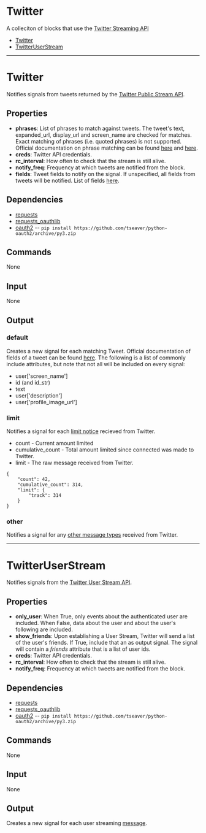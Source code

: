 Twitter
=======

A colleciton of blocks that use the [Twitter Streaming API](https://dev.twitter.com/streaming/overview)

-   [Twitter](https://github.com/nio-blocks/twitter#twitter)
-   [TwitterUserStream](https://github.com/nio-blocks/twitter#twitter_user_stream)

***

Twitter
=======

Notifies signals from tweets returned by the [Twitter Public Stream API](https://dev.twitter.com/docs/api/1.1/post/statuses/filter).

Properties
----------

-   **phrases**: List of phrases to match against tweets. The tweet's text, expanded\_url, display\_url and screen\_name are checked for matches. Exact matching of phrases (i.e. quoted phrases) is not supported. Official documentation on phrase matching can be found [here](https://dev.twitter.com/docs/streaming-apis/parameters#track) and [here](https://dev.twitter.com/docs/streaming-apis/keyword-matching).
-   **creds**: Twitter API credentials.
-   **rc_interval**: How often to check that the stream is still alive.
-   **notify_freq**: Frequency at which tweets are notified from the block.
-   **fields**: Tweet fields to notify on the signal. If unspecified, all fields from tweets will be notified. List of fields [here](https://dev.twitter.com/docs/platform-objects/tweets).

Dependencies
------------

-   [requests](https://pypi.python.org/pypi/requests/)
-   [requests_oauthlib](https://pypi.python.org/pypi/requests-oauthlib)
-   [oauth2](https://github.com/tseaver/python-oauth2/tree/py3-redux) -- `pip install https://github.com/tseaver/python-oauth2/archive/py3.zip`

Commands
--------
None

Input
-----
None

Output
------

### default
Creates a new signal for each matching Tweet. Official documentation of fields of a tweet can be found [here](https://dev.twitter.com/docs/platform-objects/tweets). The following is a list of commonly include attributes, but note that not all will be included on every signal:

-   user['screen\_name']
-   id (and id_str)
-   text
-   user['description']
-   user['profile\_image\_url']

### limit
Notifies a signal for each [limit notice](https://dev.twitter.com/streaming/overview/messages-types#limit_notices) recieved from Twitter.

-   count - Current amount limited
-   cumulative_count - Total amount limited since connected was made to Twitter.
-   limit - The raw message received from Twitter.

```
{
    "count": 42,
    "cumulative_count": 314,
    "limit": {
        "track": 314
    }
}
```

### other
Notifies a signal for any [other message types](https://dev.twitter.com/streaming/overview/messages-types#limit_notices) received from Twitter.

****

TwitterUserStream
===========

Notifies signals from the [Twitter User Stream API](https://dev.twitter.com/streaming/userstreams).

Properties
--------------

-   **only_user**: When True, only events about the authenticated user are included. When False, data about the user and about the user's following are included.
-   **show_friends**: Upon establishing a User Stream, Twitter will send a list of the user's friends. If True, include that an as output signal. The signal will contain a *friends* attribute that is a list of user ids.
-   **creds**: Twitter API credentials.
-   **rc_interval**: How often to check that the stream is still alive.
-   **notify_freq**: Frequency at which tweets are notified from the block.

Dependencies
----------------

-   [requests](https://pypi.python.org/pypi/requests/)
-   [requests_oauthlib](https://pypi.python.org/pypi/requests-oauthlib)
-   [oauth2](https://github.com/tseaver/python-oauth2/tree/py3-redux) -- `pip install https://github.com/tseaver/python-oauth2/archive/py3.zip`

Commands
----------------
None

Input
-------
None

Output
---------
Creates a new signal for each user streaming [message](https://dev.twitter.com/streaming/overview/messages-types).
